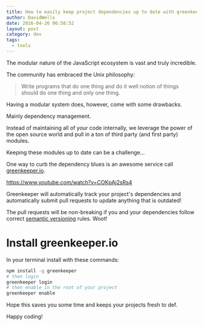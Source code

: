 ```yaml
---
title: How to easily keep project dependencies up to date with greenkeeper.io
author: DavidWells
date: 2016-04-26 06:58:52
layout: post
category: dev
tags:
  - tools
---
```


The modular nature of the JavaScript ecosystem is vast and truly incredible.

The community has embraced the Unix philosophy:

> Write programs that do one thing and do it well notion of things should do one thing and only one thing.

Having a modular system does, however, come with some drawbacks.

Mainly dependency management.

Instead of maintaining all of your code internally, we leverage the power of the open source world and pull in a ton of third party (and first party) modules.

Keeping these modules up to date can be a challenge...

One way to curb the dependency blues is an awesome service call [greenkeeper.io](https://greenkeeper.io/).

https://www.youtube.com/watch?v=COKpAj2sRs4

Greenkeeper will automatically track your project's dependencies and automatically submit pull requests to update anything that is outdated!

The pull requests will be non-breaking if you and your dependencies follow correct [semantic versioning](https://docs.npmjs.com/getting-started/semantic-versioning) rules. Woot!

# Install greenkeeper.io

In your terminal install with these commands:

```bash
npm install -g greenkeeper
# then login
greenkeeper login
# then enable in the root of your project
greenkeeper enable
```

Hope this saves you some time and keeps your projects fresh to def.

Happy coding!
